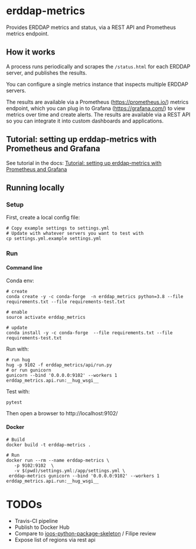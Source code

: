 # erddap-metrics

Provides ERDDAP metrics and status, via a REST API and Prometheus metrics endpoint.

## How it works

A process runs periodically and scrapes the `/status.html` for each ERDDAP server, and publishes the results.

You can configure a single metrics instance that inspects multiple ERDDAP servers.

The results are available via a Prometheus (https://prometheus.io/) metrics endpoint, which you can plug in to Grafana (https://grafana.com/) 
to view metrics over time and create alerts. 
The results are available via a REST API so you can integrate it into custom dashboards and applications. 

## Tutorial: setting up erddap-metrics with Prometheus and Grafana

See tutorial in the docs: [Tutorial: setting up erddap-metrics with Prometheus and Grafana](https://github.com/axiom-data-science/erddap-metrics/blob/master/docs/tutorial.md)

## Running locally

### Setup

First, create a local config file:

```
# Copy example settings to settings.yml
# Update with whatever servers you want to test with 
cp settings.yml.example settings.yml
```

### Run
 
#### Command line

Conda env:
```
# create
conda create -y -c conda-forge  -n erddap_metrics python=3.8 --file requirements.txt --file requirements-test.txt

# enable
source activate erddap_metrics

# update
conda install -y -c conda-forge  --file requirements.txt --file requirements-test.txt
```

Run with:
```
# run hug
hug -p 9102 -f erddap_metrics/api/run.py
# or run gunicorn
gunicorn --bind '0.0.0.0:9102' --workers 1 erddap_metrics.api.run:__hug_wsgi__
```

Test with:

```
pytest
```

Then open a browser to http://localhost:9102/

#### Docker

```
# Build
docker build -t erddap-metrics .

# Run
docker run --rm --name erddap-metrics \
   -p 9102:9102  \
   -v $(pwd)/settings.yml:/app/settings.yml \
 erddap-metrics gunicorn --bind '0.0.0.0:9102' --workers 1 erddap_metrics.api.run:__hug_wsgi__
```


# TODOs

* Travis-CI pipeline
* Publish to Docker Hub
* Compare to [ioos-python-package-skeleton](https://github.com/ioos/ioos-python-package-skeleton) / Filipe review
* Expose list of regions via rest api
